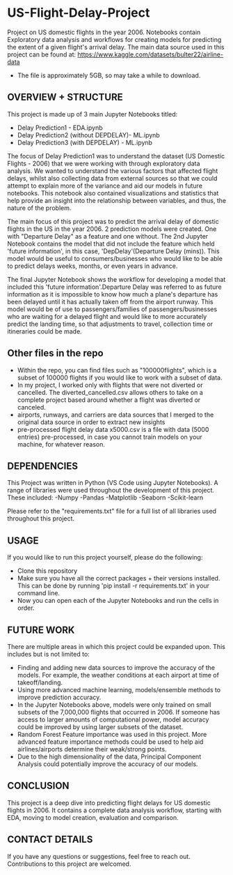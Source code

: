 # US-Flight-Delay-Project

Project on US domestic flights in the year 2006. Notebooks contain Exploratory data analysis and workflows for creating models for predicting the extent of a given flight's arrival delay.
The main data source used in this project can be found at: https://www.kaggle.com/datasets/bulter22/airline-data
- The file is approximately 5GB, so may take a while to download.

## OVERVIEW + STRUCTURE

This project is made up of 3 main Jupyter Notebooks titled:
- Delay Prediction1 - EDA.ipynb
- Delay Prediction2 (without DEPDELAY)- ML.ipynb
- Delay Prediction3 (with DEPDELAY) - ML.ipynb

The focus of Delay Prediction1 was to understand the dataset (US Domestic Flights - 2006) that we were working with through exploratory data analysis. We wanted to understand the various factors that affected flight delays, whilst also collecting data from external sources so that we could attempt to explain more of the variance and aid our models in future notebooks. This notebook also contained visualizations and statistics that help provide an insight into the relationship between variables, and thus, the nature of the problem.

The main focus of this project was to predict the arrival delay of domestic flights in the US in the year 2006. 2 prediction models were created. One with "Departure Delay" as a feature and one without. The 2nd Jupyter Notebook contains the model that did not include the feature which held 'future information', in this case, 'DepDelay'(Departure Delay (mins)). This model would be useful to consumers/businesses who would like to be able to predict delays weeks, months, or even years in advance.

The final Jupyter Notebook shows the workflow for developing a model that included this 'future information'.Departure Delay was referred to as future information as it is impossible to know how much a plane's departure has been delayed until it has actually taken off from the airport runway. This model would be of use to passengers/families of passengers/businesses who are waiting for a delayed flight and would like to more accurately predict the landing time, so that adjustments to travel, collection time or itineraries could be made.

## Other files in the repo
- Within the repo, you can find files such as "100000flights", which is a subset of 100000 flights if you would like to work with a subset of data.
- In my project, I worked only with flights that were not diverted or cancelled. The diverted_cancelled.csv allows others to take on a complete project based around whether a flight was diverted or canceled.
- airports, runways, and carriers are data sources that I merged to the original data source in order to extract new insights
- pre-processed flight delay data x5000.csv is a file with data (5000 entries) pre-processed, in case you cannot train models on your machine, for whatever reason.

## DEPENDENCIES

This Project was written in Python (VS Code using Jupyter Notebooks). A range of libraries were used throughout the development of this project. These included:
-Numpy
-Pandas
-Matplotlib
-Seaborn
-Scikit-learn

Please refer to the "requirements.txt" file for a full list of all libraries used throughout this project.

## USAGE

If you would like to run this project yourself, please do the following:
- Clone this repository
- Make sure you have all the correct packages + their versions installed. This can be done by running 'pip install -r requirements.txt' in your command line.
- Now you can open each of the Jupyter Notebooks and run the cells in order.

## FUTURE WORK

There are multiple areas in which this project could be expanded upon. This includes but is not limited to:
- Finding and adding new data sources to improve the accuracy of the models. For example, the weather conditions at each airport at time of takeoff/landing.
- Using more advanced machine learning, models/ensemble methods to improve prediction accuracy.
- In the Jupyter Notebooks above, models were only trained on small subsets of the 7,000,000 flights that occurred in 2006. If someone has access to larger amounts of computational power, model accuracy could be improved by using larger subsets of the dataset.
- Random Forest Feature importance was used in this project. More advanced feature importance methods could be used to help aid airlines/airports determine their weak/strong points.
- Due to the high dimensionality of the data, Principal Component Analysis could potentially improve the accuracy of our models.

## CONCLUSION

This project is a deep dive into predicting flight delays for US domestic flights in 2006. It contains a complete data analysis workflow, starting with EDA, moving to model creation, evaluation and comparison.

## CONTACT DETAILS

If you have any questions or suggestions, feel free to reach out. Contributions to this project are welcomed.


